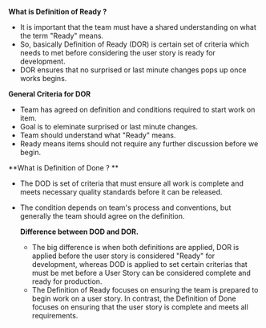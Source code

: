 **What is Definition of Ready ?**

- It is important that the team must have a shared understanding on what the term "Ready" means.
- So, basically Definition of Ready (DOR) is certain set of criteria which needs to met before considering the user story is ready for development.
- DOR ensures that no surprised or last minute changes pops up once works begins.

**General Criteria for DOR**
- Team has agreed on definition and conditions required to start work on item.
- Goal is to eleminate surprised or last minute changes.
- Team should understand what "Ready" means.
- Ready means items should not require any further discussion before we begin.

**What is Definition of Done ? **
- The DOD is set of criteria that must ensure all work is complete and meets necessary quality standards before it can be released.
- The condition depends on team's process and conventions, but generally the team should agree on the definition.

  **Difference between DOD and DOR.**

  - The big difference is when both definitions are applied, DOR is applied before the user story is considered "Ready" for development, whereas DOD is        applied to set certain criterias that must be met before a User Story can be considered complete and ready for production.
  - The Definition of Ready focuses on ensuring the team is prepared to begin work on a user story. In contrast, the Definition of Done focuses on             ensuring that the user story is complete and meets all requirements.
